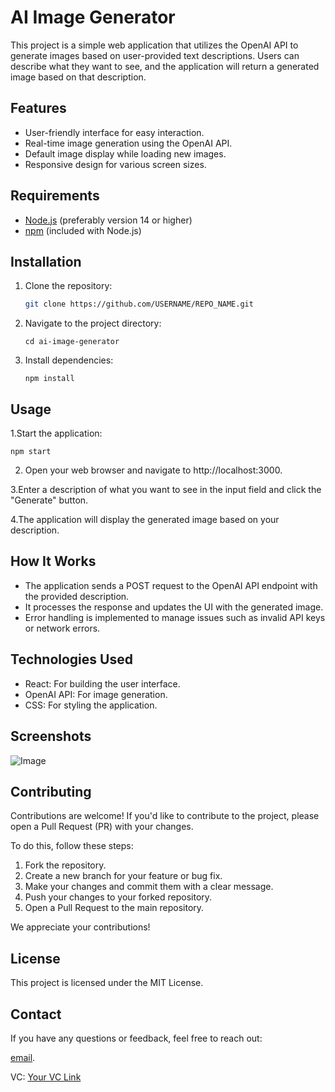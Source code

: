 # AI Image Generator

This project is a simple web application that utilizes the OpenAI API to generate images based on user-provided text descriptions. Users can describe what they want to see, and the application will return a generated image based on that description.

## Features

- User-friendly interface for easy interaction.
- Real-time image generation using the OpenAI API.
- Default image display while loading new images.
- Responsive design for various screen sizes.

## Requirements

- [Node.js](https://nodejs.org/) (preferably version 14 or higher)
- [npm](https://www.npmjs.com/) (included with Node.js)

## Installation

1. Clone the repository:
   ```bash
   git clone https://github.com/USERNAME/REPO_NAME.git

2. Navigate to the project directory:

       cd ai-image-generator

3. Install dependencies:

       npm install

## Usage

1.Start the application:


    npm start
 
2. Open your web browser and navigate to http://localhost:3000.

3.Enter a description of what you want to see in the input field and click the "Generate" button.

4.The application will display the generated image based on your description.


## How It Works
- The application sends a POST request to the OpenAI API endpoint with the provided description.
- It processes the response and updates the UI with the generated image.
- Error handling is implemented to manage issues such as invalid API keys or network errors.

  
## Technologies Used
- React: For building the user interface.
- OpenAI API: For image generation.
- CSS: For styling the application.

  
## Screenshots

![Image](https://github.com/salah-alstre/ai-image-generator/blob/main/src/Components/Assets/ai-image.jpg?raw=true)


## Contributing

Contributions are welcome! If you'd like to contribute to the project, please open a Pull Request (PR) with your changes. 

To do this, follow these steps:

1. Fork the repository.
2. Create a new branch for your feature or bug fix.
3. Make your changes and commit them with a clear message.
4. Push your changes to your forked repository.
5. Open a Pull Request to the main repository.

We appreciate your contributions!


## License
This project is licensed under the MIT License.


## Contact
If you have any questions or feedback, feel free to reach out:

[email](mailto:error.salah59@gmail.com).

VC: [Your VC Link](https://salahcv.site/)

